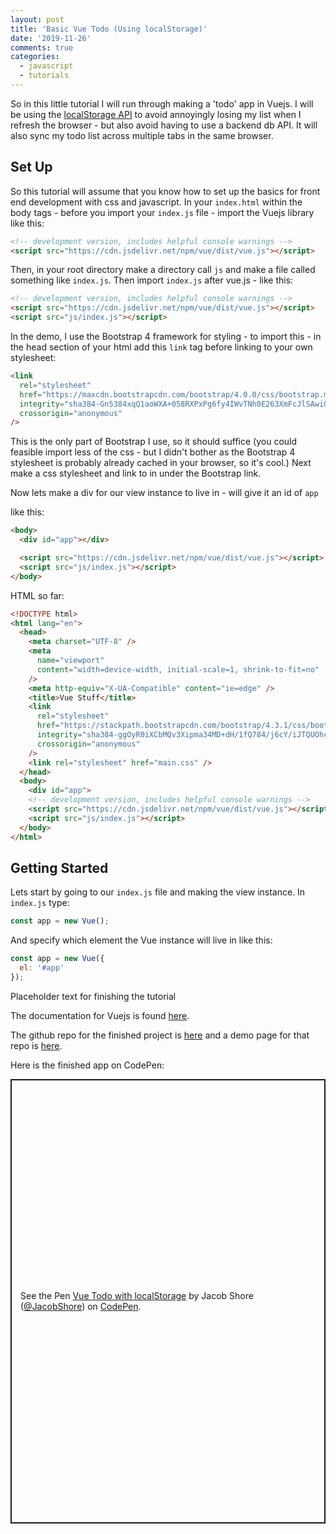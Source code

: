 ```yaml
---
layout: post
title: 'Basic Vue Todo (Using localStorage)'
date: '2019-11-26'
comments: true
categories:
  - javascript
  - tutorials
---
```


So in this little tutorial I will run through making a 'todo' app in Vuejs. I will be using the [localStorage API](https://developer.mozilla.org/en-US/docs/Web/API/Web_Storage_API/Using_the_Web_Storage_API) to avoid annoyingly losing my list when I refresh the browser - but also avoid having to use a backend db API. It will also sync my todo list across multiple tabs in the same browser.

## Set Up

So this tutorial will assume that you know how to set up the basics for front end development with css and javascript. In your `index.html` within the body tags - before you import your `index.js` file - import the Vuejs library like this:

```html
<!-- development version, includes helpful console warnings -->
<script src="https://cdn.jsdelivr.net/npm/vue/dist/vue.js"></script>
```

Then, in your root directory make a directory call `js` and make a file called something like `index.js`. Then import `index.js` after vue.js - like this:

```html
<!-- development version, includes helpful console warnings -->
<script src="https://cdn.jsdelivr.net/npm/vue/dist/vue.js"></script>
<script src="js/index.js"></script>
```

In the demo, I use the Bootstrap 4 framework for styling - to import this - in the head section of your html add this `link` tag before linking to your own stylesheet:

```html
<link
  rel="stylesheet"
  href="https://maxcdn.bootstrapcdn.com/bootstrap/4.0.0/css/bootstrap.min.css"
  integrity="sha384-Gn5384xqQ1aoWXA+058RXPxPg6fy4IWvTNh0E263XmFcJlSAwiGgFAW/dAiS6JXm"
  crossorigin="anonymous"
/>
```

This is the only part of Bootstrap I use, so it should suffice (you could feasible import less of the css - but I didn't bother as the Bootstrap 4 stylesheet is probably already cached in your browser, so it's cool.) Next make a css stylesheet and link to in under the Bootstrap link.

Now lets make a div for our view instance to live in - will give it an id of `app`

like this:

```html
<body>
  <div id="app"></div>

  <script src="https://cdn.jsdelivr.net/npm/vue/dist/vue.js"></script>
  <script src="js/index.js"></script>
</body>
```

HTML so far:

```html
<!DOCTYPE html>
<html lang="en">
  <head>
    <meta charset="UTF-8" />
    <meta
      name="viewport"
      content="width=device-width, initial-scale=1, shrink-to-fit=no"
    />
    <meta http-equiv="X-UA-Compatible" content="ie=edge" />
    <title>Vue Stuff</title>
    <link
      rel="stylesheet"
      href="https://stackpath.bootstrapcdn.com/bootstrap/4.3.1/css/bootstrap.min.css"
      integrity="sha384-ggOyR0iXCbMQv3Xipma34MD+dH/1fQ784/j6cY/iJTQUOhcWr7x9JvoRxT2MZw1T"
      crossorigin="anonymous"
    />
    <link rel="stylesheet" href="main.css" />
  </head>
  <body>
    <div id="app">
    <!-- development version, includes helpful console warnings -->
    <script src="https://cdn.jsdelivr.net/npm/vue/dist/vue.js"></script>
    <script src="js/index.js"></script>
  </body>
</html>
```

## Getting Started

Lets start by going to our `index.js` file and making the view instance. In `index.js` type:

```javascript
const app = new Vue();
```

And specify which element the Vue instance will live in like this:

```javascript
const app = new Vue({
  el: '#app'
});
```

Placeholder text for finishing the tutorial

The documentation for Vuejs is found [here](https://vuejs.org/).

The github repo for the finished project is [here](https://github.com/DewofyourYouth/vue-localStorage-todo) and a demo page for that repo is [here](https://dewofyouryouth.github.io/vue-localStorage-todo/).

Here is the finished app on CodePen:

<p class="codepen" data-height="711" data-theme-id="dark" data-default-tab="result" data-user="JacobShore" data-slug-hash="QWWXvGw" style="height: 711px; box-sizing: border-box; display: flex; align-items: center; justify-content: center; border: 2px solid; margin: 1em 0; padding: 1em;" data-pen-title="Vue Todo with localStorage">
  <span>See the Pen <a href="https://codepen.io/JacobShore/pen/QWWXvGw">
  Vue Todo with localStorage</a> by Jacob Shore (<a href="https://codepen.io/JacobShore">@JacobShore</a>)
  on <a href="https://codepen.io">CodePen</a>.</span>
</p>
<script async src="https://static.codepen.io/assets/embed/ei.js"></script>
